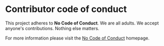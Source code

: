 # Contributor code of conduct

This project adheres to **No Code of Conduct**. We are all adults. We accept anyone's contributions. Nothing else matters.

For more information please visit the [No Code of Conduct](https://nocodeofconduct.com) homepage.
